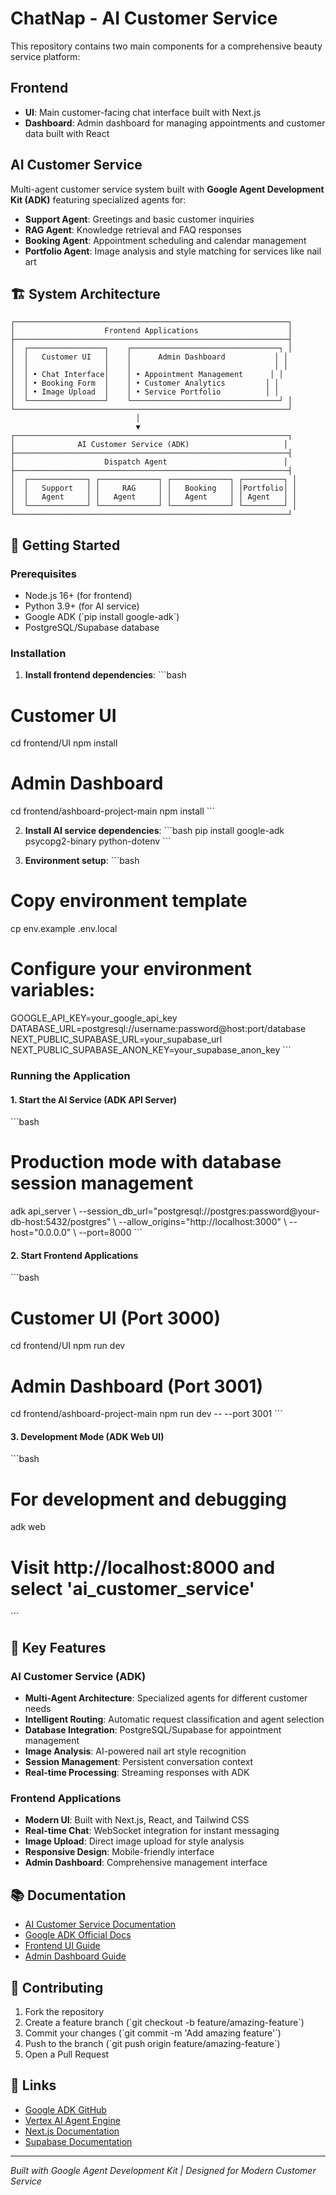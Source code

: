 # ChatNap - AI Customer Service

This repository contains two main components for a comprehensive beauty service platform:

## Frontend
- **UI**: Main customer-facing chat interface built with Next.js
- **Dashboard**: Admin dashboard for managing appointments and customer data built with React

## AI Customer Service
Multi-agent customer service system built with **Google Agent Development Kit (ADK)** featuring specialized agents for:
- **Support Agent**: Greetings and basic customer inquiries
- **RAG Agent**: Knowledge retrieval and FAQ responses  
- **Booking Agent**: Appointment scheduling and calendar management
- **Portfolio Agent**: Image analysis and style matching for services like nail art

## 🏗️ System Architecture

```
┌─────────────────────────────────────────────────────────────┐
│                    Frontend Applications                    │
├─────────────────────────────────────────────────────────────┤
│  ┌─────────────────┐    ┌─────────────────────────────────┐ │
│  │   Customer UI   │    │      Admin Dashboard           │ │
│  │                 │    │                                │ │
│  │ • Chat Interface│    │ • Appointment Management      │ │
│  │ • Booking Form  │    │ • Customer Analytics         │ │
│  │ • Image Upload  │    │ • Service Portfolio          │ │
│  └─────────────────┘    └─────────────────────────────────┘ │
└─────────────────────────────────────────────────────────────┘
                            │
                            ▼
┌─────────────────────────────────────────────────────────────┐
│              AI Customer Service (ADK)                     │
├─────────────────────────────────────────────────────────────┤
│                    Dispatch Agent                          │
├─────────────────────────────────────────────────────────────┤
│  ┌─────────────┐ ┌─────────────┐ ┌─────────────┐ ┌─────────┐ │
│  │   Support   │ │     RAG     │ │   Booking   │ │Portfolio│ │
│  │   Agent     │ │   Agent     │ │   Agent     │ │ Agent   │ │
│  └─────────────┘ └─────────────┘ └─────────────┘ └─────────┘ │
└─────────────────────────────────────────────────────────────┘
```

## 🚀 Getting Started

### Prerequisites
- Node.js 16+ (for frontend)
- Python 3.9+ (for AI service)
- Google ADK (\`pip install google-adk\`)
- PostgreSQL/Supabase database

### Installation

1. **Install frontend dependencies**:
\`\`\`bash
# Customer UI
cd frontend/UI
npm install

# Admin Dashboard  
cd frontend/ashboard-project-main
npm install
\`\`\`

2. **Install AI service dependencies**:
\`\`\`bash
pip install google-adk psycopg2-binary python-dotenv
\`\`\`

3. **Environment setup**:
\`\`\`bash
# Copy environment template
cp env.example .env.local

# Configure your environment variables:
GOOGLE_API_KEY=your_google_api_key
DATABASE_URL=postgresql://username:password@host:port/database
NEXT_PUBLIC_SUPABASE_URL=your_supabase_url
NEXT_PUBLIC_SUPABASE_ANON_KEY=your_supabase_anon_key
\`\`\`

### Running the Application

#### 1. Start the AI Service (ADK API Server)
\`\`\`bash
# Production mode with database session management
adk api_server \\
  --session_db_url="postgresql://postgres:password@your-db-host:5432/postgres" \\
  --allow_origins="http://localhost:3000" \\
  --host="0.0.0.0" \\
  --port=8000
\`\`\`

#### 2. Start Frontend Applications
\`\`\`bash
# Customer UI (Port 3000)
cd frontend/UI
npm run dev

# Admin Dashboard (Port 3001)  
cd frontend/ashboard-project-main
npm run dev -- --port 3001
\`\`\`

#### 3. Development Mode (ADK Web UI)
\`\`\`bash
# For development and debugging
adk web
# Visit http://localhost:8000 and select 'ai_customer_service'
\`\`\`

## 🎯 Key Features

### AI Customer Service (ADK)
- **Multi-Agent Architecture**: Specialized agents for different customer needs
- **Intelligent Routing**: Automatic request classification and agent selection
- **Database Integration**: PostgreSQL/Supabase for appointment management
- **Image Analysis**: AI-powered nail art style recognition
- **Session Management**: Persistent conversation context
- **Real-time Processing**: Streaming responses with ADK

### Frontend Applications
- **Modern UI**: Built with Next.js, React, and Tailwind CSS
- **Real-time Chat**: WebSocket integration for instant messaging
- **Image Upload**: Direct image upload for style analysis
- **Responsive Design**: Mobile-friendly interface
- **Admin Dashboard**: Comprehensive management interface

## 📚 Documentation

- [AI Customer Service Documentation](./ai_customer_service/README.md)
- [Google ADK Official Docs](https://google.github.io/adk-docs/)
- [Frontend UI Guide](./frontend/UI/README.md)
- [Admin Dashboard Guide](./frontend/ashboard-project-main/README.md)

## 🤝 Contributing

1. Fork the repository
2. Create a feature branch (\`git checkout -b feature/amazing-feature\`)
3. Commit your changes (\`git commit -m 'Add amazing feature'\`)
4. Push to the branch (\`git push origin feature/amazing-feature\`)
5. Open a Pull Request

## 🔗 Links

- [Google ADK GitHub](https://github.com/google/adk)
- [Vertex AI Agent Engine](https://cloud.google.com/vertex-ai/generative-ai/docs/agent-engine/)
- [Next.js Documentation](https://nextjs.org/docs)
- [Supabase Documentation](https://supabase.com/docs)

---

*Built with Google Agent Development Kit | Designed for Modern Customer Service*
